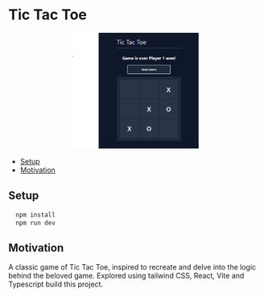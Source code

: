 # Tic Tac Toe

[<p align="center"><img src="https://github.com/moj124/tic-tac-toe/blob/main/public/tictactoe.png" width="50%"/><p>](https://polite-flan-dd06a0.netlify.app/)
    
- [Setup](#setup)
- [Motivation](#motivation)
  
## Setup
```
  npm install
  npm run dev
```

## Motivation
  A classic game of Tic Tac Toe, inspired to recreate and delve into the logic behind the beloved game. Explored using tailwind CSS, React, Vite and Typescript build this project.

